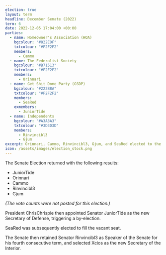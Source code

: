 ```yaml
---
election: true
layout: term
headline: December Senate (2022)
term: 6
date: 2022-12-05 17:04:00 +00:00
parties:
  - name: Homeowner's Association (HOA)
    bgcolour: "#822E9F"
    txtcolour: "#F2F2F2"
    members:
      - Cammo
  - name: The Federalist Society
    bgcolour: "#B71513"
    txtcolour: "#F2F2F2"
    members:
      - Orinnari
  - name: Get Shit Done Party (GSDP)
    bgcolour: "#222B8A"
    txtcolour: "#F2F2F2"
    members:
      - SeaRed
    exmembers:
      - JuniorTide
  - name: Independents
    bgcolour: "#A3A3A3"
    txtcolour: "#3D3D3D"
    members:
      - Rinvincibl3
      - Gjum
excerpt: Orinnari, Cammo, Rinvincibl3, Gjum, and SeaRed elected to the Senate.
icon: /assets/images/election_stock.png
---
```

The Senate Election returned with the following results:

- JuniorTide
- Orinnari
- Cammo
- Rinvincibl3
- Gjum

*(The vote counts were not posted for this election.)*

President ChrisChrispie then appointed Senator JuniorTide as the new Secretary of Defense, triggering a by-election.

SeaRed was subsequently elected to fill the vacant seat.

The Senate then retained Senator Rinvincibl3 as Speaker of the Senate for his fourth consecutive term, and selected Xcios as the new Secretary of the Interior.